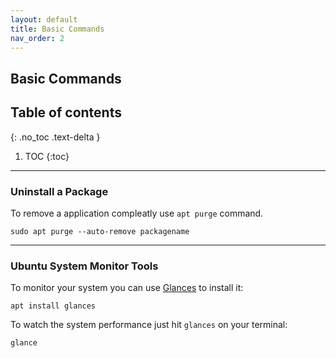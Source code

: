 ```yaml
---
layout: default
title: Basic Commands
nav_order: 2
---
```

Basic Commands
---

## Table of contents
{: .no_toc .text-delta }

1. TOC
{:toc}

---

### Uninstall a Package

To remove a application compleatly use `apt purge` command.

```console
sudo apt purge --auto-remove packagename
```
---

### Ubuntu System Monitor Tools

To monitor your system you can use [Glances](https://nicolargo.github.io/glances/) to install it:

```console
apt install glances
```

To watch the system performance just hit `glances` on your terminal:

```console
glance
```

